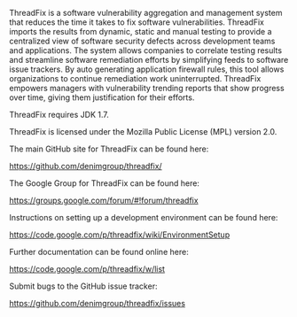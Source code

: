 ThreadFix is a software vulnerability aggregation and management system that reduces the time it takes to fix software vulnerabilities. ThreadFix imports the results from dynamic, static and manual testing to provide a centralized view of software security defects across development teams and applications. The system allows companies to correlate testing results and streamline software remediation efforts by simplifying feeds to software issue trackers. By auto generating application firewall rules, this tool allows organizations to continue remediation work uninterrupted. ThreadFix empowers managers with vulnerability trending reports that show progress over time, giving them justification for their efforts.

ThreadFix requires JDK 1.7.

ThreadFix is licensed under the Mozilla Public License (MPL) version 2.0.

The main GitHub site for ThreadFix can be found here:

https://github.com/denimgroup/threadfix/

The Google Group for ThreadFix can be found here:

https://groups.google.com/forum/#!forum/threadfix

Instructions on setting up a development environment can be found here:

https://code.google.com/p/threadfix/wiki/EnvironmentSetup

Further documentation can be found online here:

https://code.google.com/p/threadfix/w/list

Submit bugs to the GitHub issue tracker:

https://github.com/denimgroup/threadfix/issues
